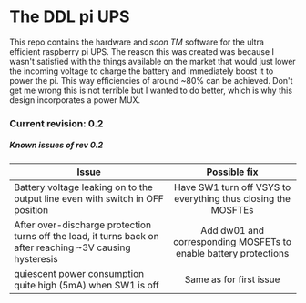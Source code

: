 # The DDL pi UPS
This repo contains the hardware and *soon TM* software for the ultra efficient raspberry pi UPS.
The reason this was created was because I wasn't satisfied with the things available on the market
that would just lower the incoming voltage to charge the battery and immediately boost it to power the pi. This way efficiencies of around ~80% can be achieved. Don't get me wrong this is not terrible but I wanted to do better, which is why this design incorporates a power MUX.

### Current revision: 0.2

##### Known issues of rev 0.2

| Issue  | Possible fix |
| ------------- |:-------------:|
| Battery voltage leaking on to the output line even with switch in OFF position| Have SW1 turn off VSYS to everything thus closing the MOSFTEs |
| After over-discharge protection turns off the load, it turns back on after reaching ~3V causing hysteresis    | Add dw01 and corresponding MOSFETs to enable battery protections  |
| quiescent power consumption quite high (5mA) when SW1 is off     | Same as for first issue     |
